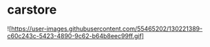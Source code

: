 # carstore
![https://user-images.githubusercontent.com/55465202/130221389-c60c243c-5423-4890-9c62-b64b8eec99ff.gif]